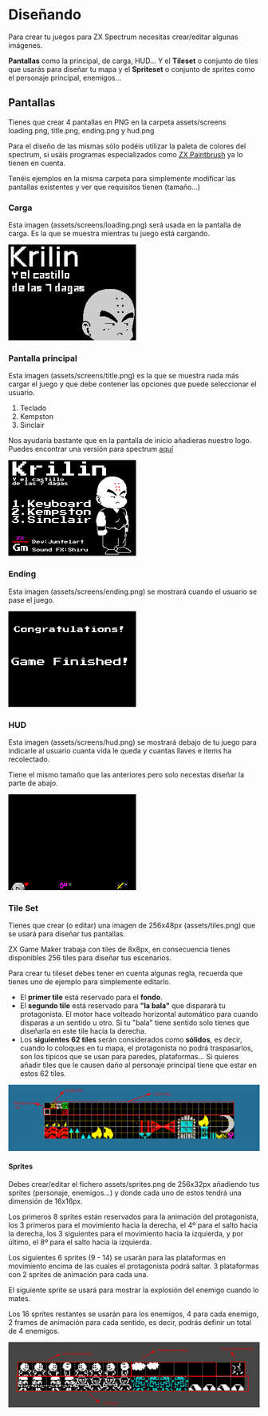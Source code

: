 # Diseñando

Para crear tu juegos para ZX Spectrum necesitas crear/editar algunas imágenes.

**Pantallas** como la principal, de carga, HUD... Y el **Tileset** o conjunto de tiles que usarás para diseñar tu mapa y el **Spriteset** o conjunto de sprites como el personaje principal, enemigos...

## Pantallas

Tienes que crear 4 pantallas en PNG en la carpeta assets/screens loading.png, title.png, ending.png y hud.png

Para el diseño de las mismas sólo podéis utilizar la paleta de colores del spectrum, si usáis programas especializados como [ZX Paintbrush](https://sourcesolutions.itch.io/zx-paintbrush) ya lo tienen en cuenta.

Tenéis ejemplos en la misma carpeta para simplemente modificar las pantallas existentes y ver que requisitos tienen (tamaño...)

### Carga

Esta imagen (assets/screens/loading.png) será usada en la pantalla de carga. Es la que se muestra mientras tu juego está cargando.

![](images/loading.png)

### Pantalla principal

Esta imagen (assets/screens/title.png) es la que se muestra nada más cargar el juego y que debe contener las opciones que puede seleccionar el usuario.

1. Teclado
2. Kempston
3. Sinclair

Nos ayudaría bastante que en la pantalla de inicio añadieras nuestro logo. Puedes encontrar una versión para spectrum [aquí](images/logo_spectrum.png)

![](images/title.png)

### Ending

Esta imagen (assets/screens/ending.png) se mostrará cuando el usuario se pase el juego.

![](images/ending.png)

### HUD


Esta imagen (assets/screens/hud.png) se mostrará debajo de tu juego para indicarle al usuario cuanta vida le queda y cuantas llaves e items ha recolectado.

Tiene el mismo tamaño que las anteriores pero solo necestas diseñar la parte de abajo.

![](images/hud.png)

### Tile Set

Tienes que crear (o editar) una imagen de 256x48px (assets/tiles.png) que se usará para diseñar tus pantallas.

ZX Game Maker trabaja con tiles de 8x8px, en consecuencia tienes disponibles 256 tiles para diseñar tus escenarios.

Para crear tu tileset debes tener en cuenta algunas regla, recuerda que tienes uno de ejemplo para simplemente editarlo.

* El **primer tile** está reservado para el **fondo**.
* El **segundo tile** está reservado para **"la bala"** que disparará tu protagonista. El motor hace volteado horizontal automático para cuando disparas a un sentido u otro. Si tu "bala" tiene sentido solo tienes que diseñarla en este tile hacia la derecha.
* Los **siguientes 62 tiles** serán considerados como **sólidos**, es decir, cuando lo coloques en tu mapa, el protagonista no podrá traspasarlos, son los típicos que se usan para paredes, plataformas... Si quieres añadir tiles que le causen daño al personaje principal tiene que estar en estos 62 tiles.

![](./images/tiles.png)

#### Sprites

Debes crear/editar el fichero assets/sprites.png de 256x32px añadiendo tus sprites (personaje, enemigos...) y donde cada uno de estos tendrá una dimensión de 16x16px.

Los primeros 8 sprites están reservados para la animación del protagonista, los 3 primeros para el movimiento hacia la derecha, el 4º para el salto hacia la derecha, los 3 siguientes para el movimiento hacia la izquierda, y por último, el 8º para el salto hacia la izquierda.

Los siguientes 6 sprites (9 - 14) se usarán para las plataformas en movimiento encima de las cuales el protagonista podrá saltar. 3 plataformas con 2 sprites de animación para cada una.

El siguiente sprite se usará para mostrar la explosión del enemigo cuando lo mates.

Los 16 sprites restantes se usarán para los enemigos, 4 para cada enemigo, 2 frames de animación para cada sentido, es decir, podrás definir un total de 4 enemigos.


![](./images/sprites.png)